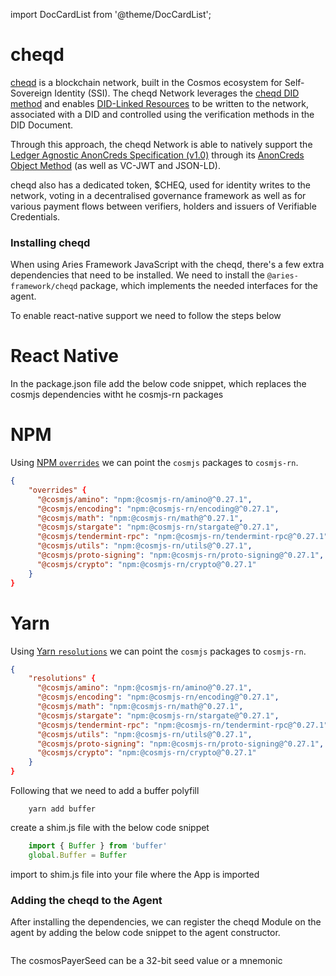 import DocCardList from '@theme/DocCardList';

# cheqd

[cheqd](https://github.com/cheqd/sdk) is a blockchain network, built in the Cosmos ecosystem for Self-Sovereign Identity (SSI). The cheqd Network leverages the [cheqd DID method](https://docs.cheqd.io/identity/architecture/adr-list/adr-001-cheqd-did-method) and enables [DID-Linked Resources](https://docs.cheqd.io/identity/architecture/adr-list/adr-002-did-linked-resources) to be written to the network, associated with a DID and controlled using the verification methods in the DID Document. 

Through this approach, the cheqd Network is able to natively support the [Ledger Agnostic AnonCreds Specification (v1.0)](https://hyperledger.github.io/anoncreds-spec/) through its [AnonCreds Object Method](https://docs.cheqd.io/identity/guides/anoncreds) (as well as VC-JWT and JSON-LD). 

cheqd also has a dedicated token, $CHEQ, used for identity writes to the network, voting in a decentralised governance framework as well as for various payment flows between verifiers, holders and issuers of Verifiable Credentials.


### Installing cheqd

When using Aries Framework JavaScript with the cheqd, there's a few extra dependencies that need to be installed. We need to install the `@aries-framework/cheqd` package, which implements the needed interfaces for the agent.

To enable react-native support we need to follow the steps below

<DocCardList />

# React Native

In the package.json file add the below code snippet, which replaces the cosmjs dependencies witht he cosmjs-rn packages

<!--tabs-->

# NPM

Using [NPM `overrides`](https://docs.npmjs.com/cli/v9/configuring-npm/package-json#overrides) we can point the `cosmjs` packages to `cosmjs-rn`.

```json
{
    "overrides" {
      "@cosmjs/amino": "npm:@cosmjs-rn/amino@^0.27.1",
      "@cosmjs/encoding": "npm:@cosmjs-rn/encoding@^0.27.1",
      "@cosmjs/math": "npm:@cosmjs-rn/math@^0.27.1",
      "@cosmjs/stargate": "npm:@cosmjs-rn/stargate@^0.27.1",
      "@cosmjs/tendermint-rpc": "npm:@cosmjs-rn/tendermint-rpc@^0.27.1",
      "@cosmjs/utils": "npm:@cosmjs-rn/utils@^0.27.1",
      "@cosmjs/proto-signing": "npm:@cosmjs-rn/proto-signing@^0.27.1",
      "@cosmjs/crypto": "npm:@cosmjs-rn/crypto@^0.27.1"
    }
}
```

# Yarn

Using [Yarn `resolutions`](https://classic.yarnpkg.com/lang/en/docs/selective-version-resolutions/) we can point the `cosmjs` packages to `cosmjs-rn`.

```json
{
    "resolutions" {
      "@cosmjs/amino": "npm:@cosmjs-rn/amino@^0.27.1",
      "@cosmjs/encoding": "npm:@cosmjs-rn/encoding@^0.27.1",
      "@cosmjs/math": "npm:@cosmjs-rn/math@^0.27.1",
      "@cosmjs/stargate": "npm:@cosmjs-rn/stargate@^0.27.1",
      "@cosmjs/tendermint-rpc": "npm:@cosmjs-rn/tendermint-rpc@^0.27.1",
      "@cosmjs/utils": "npm:@cosmjs-rn/utils@^0.27.1",
      "@cosmjs/proto-signing": "npm:@cosmjs-rn/proto-signing@^0.27.1",
      "@cosmjs/crypto": "npm:@cosmjs-rn/crypto@^0.27.1"
    }
}
```

Following that we need to add a buffer polyfill

```console
    yarn add buffer
```

create a shim.js file with the below code snippet
```typescript
    import { Buffer } from 'buffer'
    global.Buffer = Buffer
```

import to shim.js file into your file where the App is imported

<!--/tabs-->

### Adding the cheqd to the Agent

After installing the dependencies, we can register the cheqd Module on the agent by adding the below code snippet to the agent constructor.

<!--tabs-->

```typescript showLineNumbers set-up-cheqd.ts section-1

```

The cosmosPayerSeed can be a 32-bit seed value or a mnemonic 